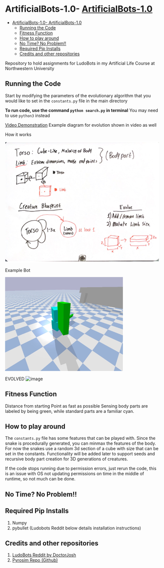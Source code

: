 # ArtificialBots-1.0- [ArtificialBots-1.0](#artificialbots-10)
- [ArtificialBots-1.0- ArtificialBots-1.0](#artificialbots-10--artificialbots-10)
  - [Running the Code](#running-the-code)
  - [Fitness Function](#fitness-function)
  - [How to play around](#how-to-play-around)
  - [No Time? No Problem!!](#no-time-no-problem)
  - [Required Pip Installs](#required-pip-installs)
  - [Credits and other repositories](#credits-and-other-repositories)

Repository to hold assignments for LudoBots in my Artificial Life Course at Northwestern University

## Running the Code
Start by modifying the parameters of the evolutionary algorithm that you would like to set in the `constants.py` file in the main directory


**To run code, use the command `python search.py` in terminal**
You may need to use `python3` instead


[Video Demonstration](https://youtu.be/F5WWDQPztYo)
Example diagram for evolution shown in video as well

How it works


![alt text](https://github.com/AldieryGonzalez/ArtificialBots-1.0/blob/Bodies-2.0/Bodies2.PNG?raw=true)

Example Bot


![alt text](https://github.com/AldieryGonzalez/ArtificialBots-1.0/blob/Bodies-2.0/Bot5.PNG?raw=true)

EVOLVED
![image](https://user-images.githubusercontent.com/31702218/222057290-82e3705b-bb20-4003-b126-4cba7701d9f2.png)


## Fitness Function
Distance from starting Point as fast as possible
Sensing body parts are labeled by being green, while standard parts are a familiar cyan.

## How to play around
The `constants.py` file has some features that can be played with. Since the snake is procedurally generated, you can minmax the features of the body.
For now the snakes use a random 3d section of a cube with size that can be set in the constants. Functionality will be added later to support seeds and 
recursive body part creation for 3D generations of creatures.


If the code stops running due to permission errors, just rerun the code, this is an issue with OS not updating
permissions on time in the middle of runtime, so not much can be done.


## No Time? No Problem!!



## Required Pip Installs

 1. Numpy
 2. pybullet (Ludobots Reddit below details installation instructions)

## Credits and other repositories

 1. [LudoBots Reddit by DoctorJosh](https://www.reddit.com/r/ludobots/wiki/installation/)
 2. [Pyrosim Repo (Github)](https://github.com/jbongard/pyrosim)
    

